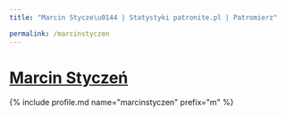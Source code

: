 ```yaml
---
title: "Marcin Stycze\u0144 | Statystyki patronite.pl | Patromierz"

permalink: /marcinstyczen
---
```


# [Marcin Styczeń](https://patronite.pl/marcinstyczen)

{% include profile.md name="marcinstyczen" prefix="m" %}
